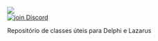 ![](https://github.com/OpenSourceCommunityBrasil/PascalLibs/blob/main/assets/PascalLibs%20Banner%20Light.png)
<br> <a href="https://discord.gg/pS2xjruCJH"><img alt="join Discord" src="https://img.shields.io/discord/918891794597544056?color=blue&label=OSCBr&logo=discord&style=social"></a>

Repositório de classes úteis para Delphi e Lazarus
